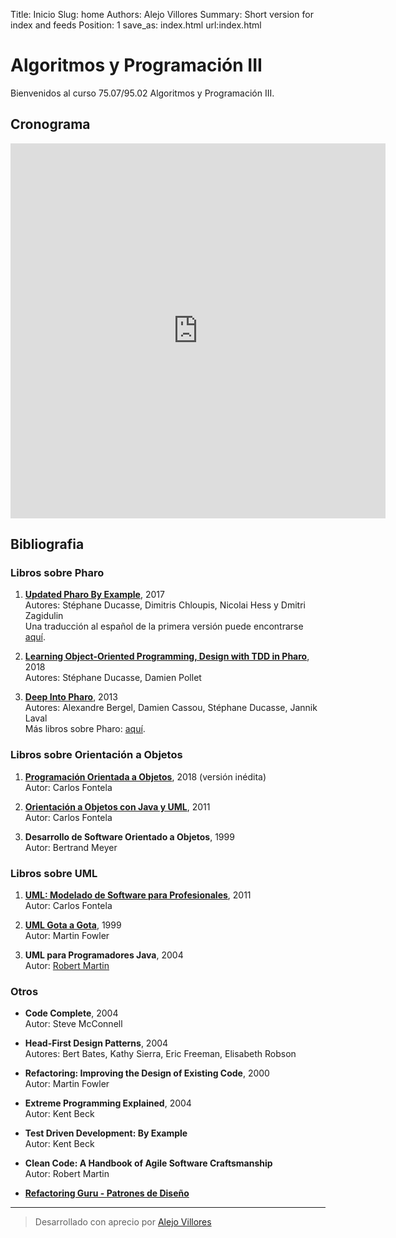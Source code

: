 Title: Inicio
Slug: home
Authors: Alejo Villores
Summary: Short version for index and feeds
Position: 1
save_as: index.html
url:index.html

# Algoritmos y Programación III

Bienvenidos al curso 75.07/95.02 Algoritmos y Programación III.

## Cronograma

<iframe src="https://campusgrado.fi.uba.ar/mod/page/view.php?id=104705" width="600" height="600" frameborder="0"></iframe>

## Bibliografia

### Libros sobre Pharo

1. [**Updated Pharo By Example**](http://files.pharo.org/books-pdfs/updated-pharo-by-example/2017-01-14-UpdatedPharoByExample.pdf), 2017  
   Autores: Stéphane Ducasse, Dimitris Chloupis, Nicolai Hess y Dmitri Zagidulin  
   Una traducción al español de la primera versión puede encontrarse [aquí](http://files.pharo.org/books-pdfs/updated-pharo-by-example/2017-01-14-UpdatedPharoByExample.pdf).

2. [**Learning Object-Oriented Programming, Design with TDD in Pharo**](http://files.pharo.org/books-pdfs/learning-oop/2018-04-01-LearningOOP.pdf), 2018  
   Autores: Stéphane Ducasse, Damien Pollet

3. [**Deep Into Pharo**](http://files.pharo.org/books-pdfs/deep-into-pharo/2013-DeepIntoPharo-EN.pdf), 2013  
   Autores: Alexandre Bergel, Damien Cassou, Stéphane Ducasse, Jannik Laval  
   Más libros sobre Pharo: [aquí](enlace).

### Libros sobre Orientación a Objetos

1. [**Programación Orientada a Objetos**](https://drive.google.com/file/d/14uIDAdktmJ3Bb2SDFZpH5Q43bRY249Oy/view?usp=sharing), 2018 (versión inédita)  
   Autor: Carlos Fontela

2. [**Orientación a Objetos con Java y UML**](http://catalogo.fi.uba.ar/cgi-bin/koha/opac-detail.pl?biblionumber=9568), 2011  
   Autor: Carlos Fontela

3. **Desarrollo de Software Orientado a Objetos**, 1999  
   Autor: Bertrand Meyer

### Libros sobre UML

1. [**UML: Modelado de Software para Profesionales**](http://catalogo.fi.uba.ar/cgi-bin/koha/opac-detail.pl?biblionumber=9592), 2011  
   Autor: Carlos Fontela

2. [**UML Gota a Gota**](http://catalogo.fi.uba.ar/cgi-bin/koha/opac-detail.pl?biblionumber=9842), 1999  
   Autor: Martin Fowler

3. **UML para Programadores Java**, 2004  
   Autor: [Robert Martin](https://sites.google.com/site/unclebobconsultingllc/)

### Otros

- **Code Complete**, 2004  
  Autor: Steve McConnell

- **Head-First Design Patterns**, 2004  
  Autores: Bert Bates, Kathy Sierra, Eric Freeman, Elisabeth Robson

- **Refactoring: Improving the Design of Existing Code**, 2000  
  Autor: Martin Fowler

- **Extreme Programming Explained**, 2004  
  Autor: Kent Beck

- **Test Driven Development: By Example**  
  Autor: Kent Beck

- **Clean Code: A Handbook of Agile Software Craftsmanship**  
  Autor: Robert Martin

- [**Refactoring Guru - Patrones de Diseño**](https://refactoring.guru/es)

---

> Desarrollado con aprecio por [Alejo Villores](https://github.com/alejovillores)
